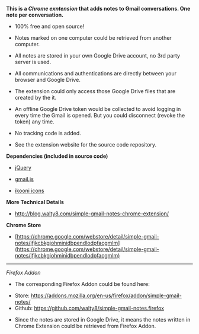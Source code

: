 **This is a _Chrome exntension_ that adds notes to Gmail conversations. One note per conversation.**

- 100% free and open source! 

- Notes marked on one computer could be retrieved from another computer.

- All notes are stored in your own Google Drive account, no 3rd party server is used.
 
- All communications and authentications are directly between your browser and Google Drive.

- The extension could only access those Google Drive files that are created by the it. 

- An offline Google Drive token would be collected to avoid logging in every time the Gmail is opened. But you could disconnect (revoke the token) any time.

- No tracking code is added.

- See the extension website for the source code repository.

**Dependencies (included in source code)**

- [jQuery](https://jquery.com/)

- [gmail.js](https://github.com/KartikTalwar/gmail.js/tree/master)

- [ikooni icons](https://www.iconfinder.com/iconsets/ikooni-outline-free-basic)

**More Technical Details**
 - <http://blog.walty8.com/simple-gmail-notes-chrome-extension/>

**Chrome Store**

- [https://chrome.google.com/webstore/detail/simple-gmail-notes/jfjkcbkgjohminidbpendlodpfacgmlm](https://chrome.google.com/webstore/detail/simple-gmail-notes/jfjkcbkgjohminidbpendlodpfacgmlm)

----

_Firefox Addon_

- The corresponding Firefox Addon could be found here:
 * Store: <https://addons.mozilla.org/en-us/firefox/addon/simple-gmail-notes/>
 * Github: <https://github.com/walty8/simple-gmail-notes.firefox>

- Since the notes are stored in Google Drive, it means the notes written in Chrome Extension could be retrieved from Firefox Addon.

